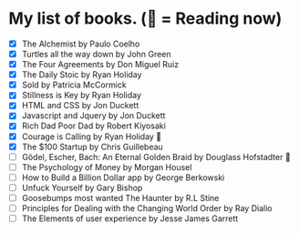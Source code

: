 # My list of books. (📖 = Reading now)

- [x] The Alchemist by Paulo Coelho
- [x] Turtles all the way down by John Green
- [x] The Four Agreements by Don Miguel Ruiz 
- [x] The Daily Stoic by Ryan Holiday
- [x] Sold by Patricia McCormick
- [x] Stillness is Key by Ryan Holiday
- [x] HTML and CSS by Jon Duckett
- [x] Javascript and Jquery by Jon Duckett
- [x] Rich Dad Poor Dad by Robert Kiyosaki
- [x] Courage is Calling by Ryan Holiday 📖
- [x] The $100 Startup by Chris Guillebeau
- [ ] Gödel, Escher, Bach: An Eternal Golden Braid by Douglass Hofstadter 📖
- [ ] The Psychology of Money by Morgan Housel 
- [ ] How to Build a Billion Dollar app by George Berkowski
- [ ] Unfuck Yourself by Gary Bishop
- [ ] Goosebumps most wanted The Haunter by R.L Stine 
- [ ] Principles for Dealing with the Changing World Order by Ray Dialio  
- [ ] The Elements of user experience by Jesse James Garrett